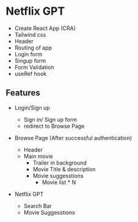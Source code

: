 # Netflix GPT

- Create React App (CRA)
- Tailwind css
- Header
- Routing of app
- Login form
- Singup form
- Form Validation
- useRef hook

## Features

- Login/Sign up
    - Sign in/ Sign up form
    - redirect to Browse Page

- Browse Page (After successful authentication)
    - Header
    - Main movie
        - Trailer in background
        - Movie Title & description
        - Movie suggesstions 
            - Movie list * N
            

- Netflix GPT
    - Search Bar
    - Movie Suggesstions            